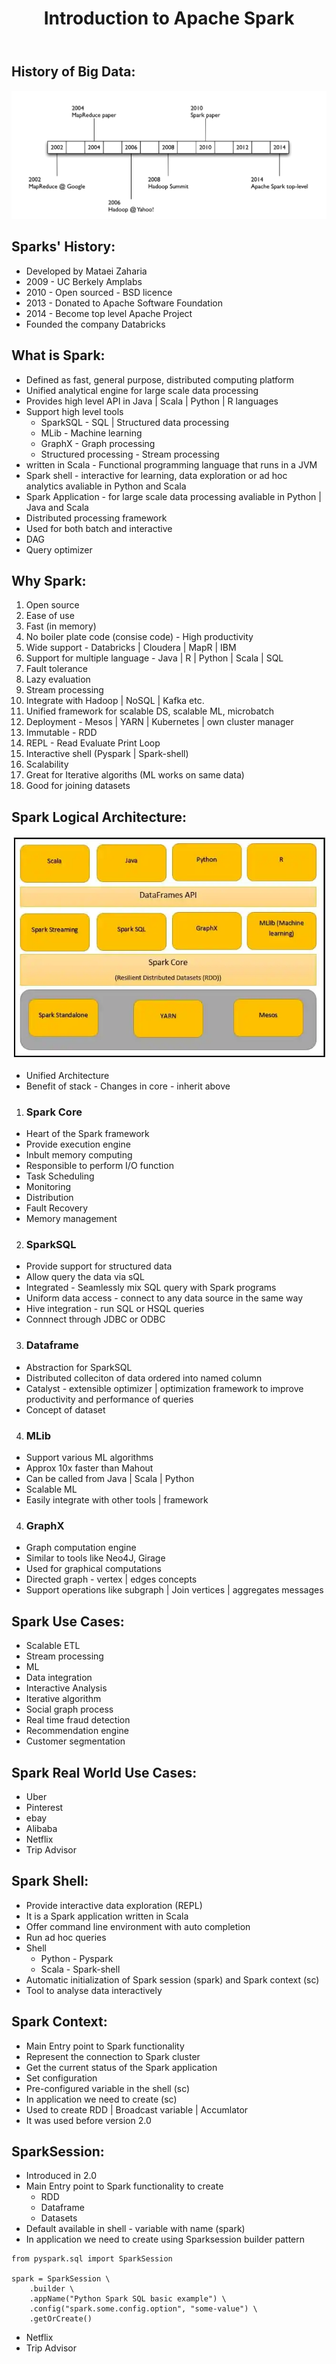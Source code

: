 <header>

# Introduction to Apache Spark

</header>

## History of Big Data:

![My Image](images/bigdata_history.png)

## Sparks' History:

* Developed by Mataei Zaharia
* 2009 - UC Berkely Amplabs
* 2010 - Open sourced - BSD licence
* 2013 - Donated to Apache Software Foundation
* 2014 - Become top level Apache Project 
* Founded the company Databricks

## What is Spark:

* Defined as fast, general purpose, distributed computing platform
* Unified analytical engine for large scale data processing
* Provides high level API in Java | Scala | Python | R languages
* Support high level tools
  * SparkSQL - SQL | Structured data processing
  * MLib - Machine learning
  * GraphX - Graph processing
  * Structured processing - Stream processing
* written in Scala - Functional programming language that runs in a JVM
* Spark shell - interactive for learning, data exploration or ad hoc analytics avaliable in Python and Scala
* Spark Application - for large scale data processing avaliable in Python | Java and Scala
* Distributed processing framework
* Used for both batch and interactive
* DAG
* Query optimizer

## Why Spark:

1. Open source
2. Ease of use
3. Fast (in memory)
4. No boiler plate code (consise code) - High productivity
5. Wide support - Databricks | Cloudera | MapR | IBM
6. Support for multiple language - Java | R | Python | Scala | SQL
7. Fault tolerance
8. Lazy evaluation
9. Stream processing
10. Integrate with Hadoop | NoSQL | Kafka etc.
11. Unified framework for scalable DS, scalable ML, microbatch
12. Deployment - Mesos | YARN | Kubernetes | own cluster manager
13. Immutable - RDD
14. REPL - Read Evaluate Print Loop
15. Interactive shell (Pyspark | Spark-shell)
16. Scalability
17. Great for Iterative algoriths (ML works on same data)
18. Good for joining datasets


## Spark Logical Architecture:


![My Image](images/spark_logical_architecture.png)


* Unified Architecture
* Benefit of stack - Changes in core - inherit above

1. ### Spark Core
* Heart of the Spark framework
* Provide execution engine
* Inbult memory computing
* Responsible to perform I/O function
* Task Scheduling
* Monitoring
* Distribution
* Fault Recovery
* Memory management

2. ### SparkSQL
* Provide support for structured data
* Allow query the data via sQL
* Integrated - Seamlessly mix SQL query with Spark programs
* Uniform data access - connect to any data source in the same way
* Hive integration - run SQL or HSQL queries
* Connnect through JDBC or  ODBC

3. ### Dataframe
* Abstraction for SparkSQL
* Distributed colleciton of data ordered into named column
* Catalyst - extensible optimizer | optimization framework to improve productivity and performance of queries
* Concept of dataset

4. ### MLib
* Support various ML algorithms
* Approx 10x faster than Mahout
* Can be called from Java | Scala | Python
* Scalable ML
* Easily integrate with other tools | framework

4. ### GraphX
* Graph computation engine
* Similar to tools like Neo4J, Girage
* Used for graphical computations
* Directed graph - vertex | edges concepts
* Support operations like subgraph | Join vertices | aggregates messages

## Spark Use Cases:
* Scalable ETL
* Stream processing 
* ML
* Data integration
* Interactive Analysis
* Iterative algorithm
* Social graph process
* Real time fraud detection
* Recommendation engine
* Customer segmentation

## Spark Real World Use Cases:
* Uber
* Pinterest
* ebay
* Alibaba
* Netflix
* Trip Advisor

## Spark Shell:
* Provide interactive data exploration (REPL)
* It is a Spark application written in Scala
* Offer command line environment with auto completion
* Run ad hoc queries
* Shell
  * Python - Pyspark
  * Scala - Spark-shell
* Automatic initialization of Spark session (spark) and Spark context (sc)
* Tool to analyse data interactively

## Spark Context:
* Main Entry point to Spark functionality
* Represent the connection to Spark cluster
* Get the current status of the Spark application
* Set configuration
* Pre-configured variable in the shell (sc)
* In application we need to create (sc)
* Used to create RDD | Broadcast variable | Accumlator
* It was used before version 2.0

## SparkSession:
* Introduced in 2.0
* Main Entry point to Spark functionality to create
  * RDD
  * Dataframe
  * Datasets
* Default available in shell - variable with name (spark)
* In application we need to create using Sparksession builder pattern
```
from pyspark.sql import SparkSession

spark = SparkSession \
    .builder \
    .appName("Python Spark SQL basic example") \
    .config("spark.some.config.option", "some-value") \
    .getOrCreate()
```
* Netflix
* Trip Advisor